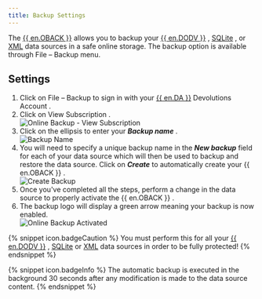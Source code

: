 ```yaml
---
title: Backup Settings
---
```

The [{{ en.OBACK }}](/cloud/getting-started/devolutions-cloud-services/) allows you to backup your [{{ en.DODV }}](/rdm/windows/data-sources/data-sources-types/online-drive/) , [SQLite](/rdm/windows/data-sources/data-sources-types/sqlite/) , or [XML](/rdm/windows/data-sources/data-sources-types/xml/) data sources in a safe online storage. The backup option is available through File – Backup menu. 

## Settings 

1. Click on File – Backup to sign in with your [{{ en.DA }}](/cloud/getting-started/devolutions-cloud-services/) Devolutions Account . 
1. Click on View Subscription .  
![Online Backup - View Subscription](https://webdevolutions.azureedge.net/docs/en/rdm/windows/clip10074.png) 
1. Click on the ellipsis to enter your ***Backup name*** .  
![Backup Name](https://webdevolutions.azureedge.net/docs/en/rdm/windows/clip10729.png) 
1. You will need to specify a unique backup name in the ***New backup*** field for each of your data source which will then be used to backup and restore the data source. Click on ***Create*** to automatically create your {{ en.OBACK }} .  
![Create Backup](https://webdevolutions.azureedge.net/docs/en/rdm/windows/clip10730.png) 
1. Once you've completed all the steps, perform a change in the data source to properly activate the {{ en.OBACK }} . 
1. The backup logo will display a green arrow meaning your backup is now enabled.  
![Online Backup Activated](https://webdevolutions.azureedge.net/docs/en/rdm/windows/clip10075.png) 

{% snippet icon.badgeCaution %} 
You must perform this for all your [{{ en.DODV }}](/rdm/windows/data-sources/data-sources-types/online-drive/) , [SQLite](/rdm/windows/data-sources/data-sources-types/sqlite/) or [XML](/rdm/windows/data-sources/data-sources-types/xml/) data sources in order to be fully protected! 
{% endsnippet %}
 
{% snippet icon.badgeInfo %} 
The automatic backup is executed in the background 30 seconds after any modification is made to the data source content. 
{% endsnippet %}
 


